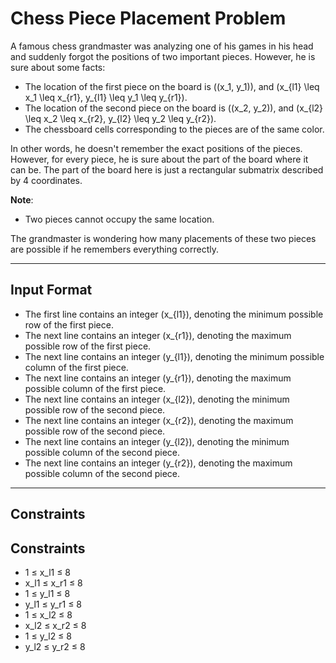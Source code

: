 # Chess Piece Placement Problem  

A famous chess grandmaster was analyzing one of his games in his head and suddenly forgot the positions of two important pieces. However, he is sure about some facts:  

- The location of the first piece on the board is \((x_1, y_1)\), and \(x_{l1} \leq x_1 \leq x_{r1}, y_{l1} \leq y_1 \leq y_{r1}\).  
- The location of the second piece on the board is \((x_2, y_2)\), and \(x_{l2} \leq x_2 \leq x_{r2}, y_{l2} \leq y_2 \leq y_{r2}\).  
- The chessboard cells corresponding to the pieces are of the same color.  

In other words, he doesn't remember the exact positions of the pieces. However, for every piece, he is sure about the part of the board where it can be. The part of the board here is just a rectangular submatrix described by 4 coordinates.  

**Note**:  
- Two pieces cannot occupy the same location.  

The grandmaster is wondering how many placements of these two pieces are possible if he remembers everything correctly.  

---

## Input Format  

- The first line contains an integer \(x_{l1}\), denoting the minimum possible row of the first piece.  
- The next line contains an integer \(x_{r1}\), denoting the maximum possible row of the first piece.  
- The next line contains an integer \(y_{l1}\), denoting the minimum possible column of the first piece.  
- The next line contains an integer \(y_{r1}\), denoting the maximum possible column of the first piece.  
- The next line contains an integer \(x_{l2}\), denoting the minimum possible row of the second piece.  
- The next line contains an integer \(x_{r2}\), denoting the maximum possible row of the second piece.  
- The next line contains an integer \(y_{l2}\), denoting the minimum possible column of the second piece.  
- The next line contains an integer \(y_{r2}\), denoting the maximum possible column of the second piece.  

---

## Constraints  

## Constraints  

- 1 ≤ x_l1 ≤ 8  
- x_l1 ≤ x_r1 ≤ 8  
- 1 ≤ y_l1 ≤ 8  
- y_l1 ≤ y_r1 ≤ 8  
- 1 ≤ x_l2 ≤ 8  
- x_l2 ≤ x_r2 ≤ 8  
- 1 ≤ y_l2 ≤ 8  
- y_l2 ≤ y_r2 ≤ 8  

